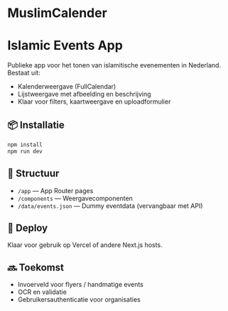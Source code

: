 # MuslimCalender

# Islamic Events App

Publieke app voor het tonen van islamitische evenementen in Nederland. Bestaat uit:

- Kalenderweergave (FullCalendar)
- Lijstweergave met afbeelding en beschrijving
- Klaar voor filters, kaartweergave en uploadformulier

## 📦 Installatie

```bash
npm install
npm run dev
```

## 📁 Structuur
- `/app` — App Router pages
- `/components` — Weergavecomponenten
- `/data/events.json` — Dummy eventdata (vervangbaar met API)

## 🚀 Deploy
Klaar voor gebruik op Vercel of andere Next.js hosts.

## 🔜 Toekomst
- Invoerveld voor flyers / handmatige events
- OCR en validatie
- Gebruikersauthenticatie voor organisaties
